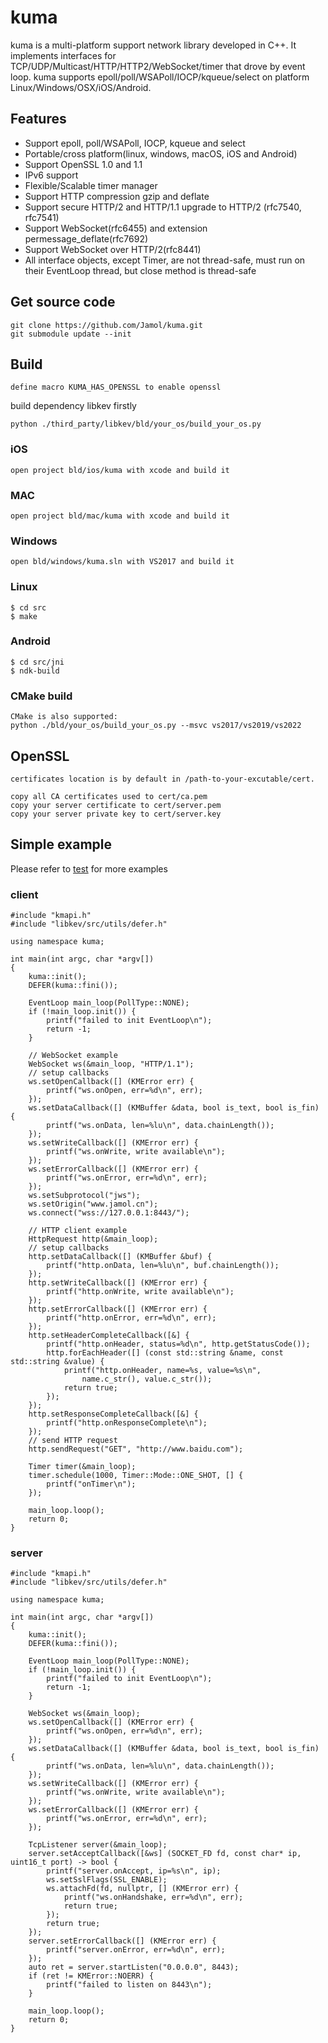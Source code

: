 # kuma
kuma is a multi-platform support network library developed in C++. It implements interfaces for TCP/UDP/Multicast/HTTP/HTTP2/WebSocket/timer that drove by event loop. kuma supports epoll/poll/WSAPoll/IOCP/kqueue/select on platform Linux/Windows/OSX/iOS/Android.

## Features

* Support epoll, poll/WSAPoll, IOCP, kqueue and select
* Portable/cross platform(linux, windows, macOS, iOS and Android)
* Support OpenSSL 1.0 and 1.1
* IPv6 support
* Flexible/Scalable timer manager
* Support HTTP compression gzip and deflate
* Support secure HTTP/2 and HTTP/1.1 upgrade to HTTP/2 (rfc7540, rfc7541)
* Support WebSocket(rfc6455) and extension permessage_deflate(rfc7692)
* Support WebSocket over HTTP/2(rfc8441)
* All interface objects, except Timer, are not thread-safe, must run on their EventLoop thread, but close method is thread-safe


## Get source code
```
git clone https://github.com/Jamol/kuma.git
git submodule update --init
```


## Build
```
define macro KUMA_HAS_OPENSSL to enable openssl
```
build dependency libkev firstly
```
python ./third_party/libkev/bld/your_os/build_your_os.py
```

### iOS
```
open project bld/ios/kuma with xcode and build it
```

### MAC
```
open project bld/mac/kuma with xcode and build it
```

### Windows
```
open bld/windows/kuma.sln with VS2017 and build it
```

### Linux
```
$ cd src
$ make
```

### Android
```
$ cd src/jni
$ ndk-build
```

### CMake build
```
CMake is also supported:
python ./bld/your_os/build_your_os.py --msvc vs2017/vs2019/vs2022
```

## OpenSSL
```
certificates location is by default in /path-to-your-excutable/cert.

copy all CA certificates used to cert/ca.pem
copy your server certificate to cert/server.pem
copy your server private key to cert/server.key
```

## Simple example
Please refer to [test](https://github.com/Jamol/kuma/tree/master/test) for more examples
### client
```
#include "kmapi.h"
#include "libkev/src/utils/defer.h"

using namespace kuma;

int main(int argc, char *argv[])
{
    kuma::init();
    DEFER(kuma::fini());
    
    EventLoop main_loop(PollType::NONE);
    if (!main_loop.init()) {
        printf("failed to init EventLoop\n");
        return -1;
    }
    
    // WebSocket example
    WebSocket ws(&main_loop, "HTTP/1.1");
    // setup callbacks
    ws.setOpenCallback([] (KMError err) {
        printf("ws.onOpen, err=%d\n", err);
    });
    ws.setDataCallback([] (KMBuffer &data, bool is_text, bool is_fin) {
        printf("ws.onData, len=%lu\n", data.chainLength());
    });
    ws.setWriteCallback([] (KMError err) {
        printf("ws.onWrite, write available\n");
    });
    ws.setErrorCallback([] (KMError err) {
        printf("ws.onError, err=%d\n", err);
    });
    ws.setSubprotocol("jws");
    ws.setOrigin("www.jamol.cn");
    ws.connect("wss://127.0.0.1:8443/");

    // HTTP client example
    HttpRequest http(&main_loop);
    // setup callbacks
    http.setDataCallback([] (KMBuffer &buf) {
        printf("http.onData, len=%lu\n", buf.chainLength());
    });
    http.setWriteCallback([] (KMError err) {
        printf("http.onWrite, write available\n");
    });
    http.setErrorCallback([] (KMError err) {
        printf("http.onError, err=%d\n", err);
    });
    http.setHeaderCompleteCallback([&] {
        printf("http.onHeader, status=%d\n", http.getStatusCode());
        http.forEachHeader([] (const std::string &name, const std::string &value) {
            printf("http.onHeader, name=%s, value=%s\n",
                name.c_str(), value.c_str());
            return true;
        });
    });
    http.setResponseCompleteCallback([&] {
        printf("http.onResponseComplete\n");
    });
    // send HTTP request
    http.sendRequest("GET", "http://www.baidu.com");
    
    Timer timer(&main_loop);
    timer.schedule(1000, Timer::Mode::ONE_SHOT, [] {
        printf("onTimer\n");
    });
    
    main_loop.loop();
    return 0;
}
```
### server
```
#include "kmapi.h"
#include "libkev/src/utils/defer.h"

using namespace kuma;

int main(int argc, char *argv[])
{
    kuma::init();
    DEFER(kuma::fini());
    
    EventLoop main_loop(PollType::NONE);
    if (!main_loop.init()) {
        printf("failed to init EventLoop\n");
        return -1;
    }
    
    WebSocket ws(&main_loop);
    ws.setOpenCallback([] (KMError err) {
        printf("ws.onOpen, err=%d\n", err);
    });
    ws.setDataCallback([] (KMBuffer &data, bool is_text, bool is_fin) {
        printf("ws.onData, len=%lu\n", data.chainLength());
    });
    ws.setWriteCallback([] (KMError err) {
        printf("ws.onWrite, write available\n");
    });
    ws.setErrorCallback([] (KMError err) {
        printf("ws.onError, err=%d\n", err);
    });
    
    TcpListener server(&main_loop);
    server.setAcceptCallback([&ws] (SOCKET_FD fd, const char* ip, uint16_t port) -> bool {
        printf("server.onAccept, ip=%s\n", ip);
        ws.setSslFlags(SSL_ENABLE);
        ws.attachFd(fd, nullptr, [] (KMError err) {
            printf("ws.onHandshake, err=%d\n", err);
            return true;
        });
        return true;
    });
    server.setErrorCallback([] (KMError err) {
        printf("server.onError, err=%d\n", err);
    });
    auto ret = server.startListen("0.0.0.0", 8443);
    if (ret != KMError::NOERR) {
        printf("failed to listen on 8443\n");
    }
    
    main_loop.loop();
    return 0;
}
```


